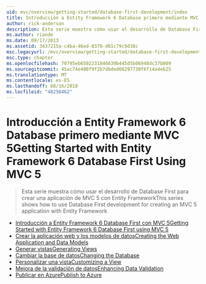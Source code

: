 ```yaml
---
uid: mvc/overview/getting-started/database-first-development/index
title: Introducción a Entity Framework 6 Database primero mediante MVC 5 | Microsoft Docs
author: rick-anderson
description: Esta serie muestra cómo usar el desarrollo de Database First para crear una aplicación de MVC 5 con Entity Framework
ms.author: riande
ms.date: 09/17/2013
ms.assetid: 3437215a-c4ba-46ed-8378-d61c79c9d38c
msc.legacyurl: /mvc/overview/getting-started/database-first-development
msc.type: chapter
ms.openlocfilehash: 70795eb6502231846639b445d5b06948dc37b009
ms.sourcegitcommit: 45ac74e400f9f2b7dbded66297730f6f14a4eb25
ms.translationtype: MT
ms.contentlocale: es-ES
ms.lasthandoff: 08/16/2018
ms.locfileid: "48256462"
---
```

<a name="getting-started-with-entity-framework-6-database-first-using-mvc-5"></a><span data-ttu-id="84bb1-103">Introducción a Entity Framework 6 Database primero mediante MVC 5</span><span class="sxs-lookup"><span data-stu-id="84bb1-103">Getting Started with Entity Framework 6 Database First Using MVC 5</span></span>
====================
> <span data-ttu-id="84bb1-104">Esta serie muestra cómo usar el desarrollo de Database First para crear una aplicación de MVC 5 con Entity Framework</span><span class="sxs-lookup"><span data-stu-id="84bb1-104">This series shows how to use Database First development for creating an MVC 5 application with Entity Framework</span></span>


- [<span data-ttu-id="84bb1-105">Introducción a Entity Framework 6 Database First con MVC 5</span><span class="sxs-lookup"><span data-stu-id="84bb1-105">Getting Started with Entity Framework 6 Database First using MVC 5</span></span>](setting-up-database.md)
- [<span data-ttu-id="84bb1-106">Crear la aplicación web y los modelos de datos</span><span class="sxs-lookup"><span data-stu-id="84bb1-106">Creating the Web Application and Data Models</span></span>](creating-the-web-application.md)
- [<span data-ttu-id="84bb1-107">Generar vistas</span><span class="sxs-lookup"><span data-stu-id="84bb1-107">Generating Views</span></span>](generating-views.md)
- [<span data-ttu-id="84bb1-108">Cambiar la base de datos</span><span class="sxs-lookup"><span data-stu-id="84bb1-108">Changing the Database</span></span>](changing-the-database.md)
- [<span data-ttu-id="84bb1-109">Personalizar una vista</span><span class="sxs-lookup"><span data-stu-id="84bb1-109">Customizing a View</span></span>](customizing-a-view.md)
- [<span data-ttu-id="84bb1-110">Mejora de la validación de datos</span><span class="sxs-lookup"><span data-stu-id="84bb1-110">Enhancing Data Validation</span></span>](enhancing-data-validation.md)
- [<span data-ttu-id="84bb1-111">Publicar en Azure</span><span class="sxs-lookup"><span data-stu-id="84bb1-111">Publish to Azure</span></span>](publish-to-azure.md)
